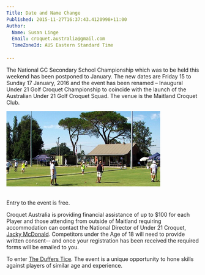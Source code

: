 ```yaml
---
Title: Date and Name Change
Published: 2015-11-27T16:37:43.4120998+11:00
Author:
  Name: Susan Linge
  Email: croquet.australia@gmail.com
  TimeZoneId: AUS Eastern Standard Time

---
```

The National GC Secondary School Championship which was to be held this weekend has been postponed to January.  The new dates are Friday 15 to Sunday 17 January, 2016 and the event has been renamed – Inaugural Under 21 Golf Croquet Championship to coincide with the launch of the Australian Under 21 Golf Croquet Squad.  The venue is the Maitland Croquet Club.

<img src="/mcc.jpg" alt="Maitland Croquet Club" title="Maitland Croquet Club"/>

<br/>Entry to the event is free.

Croquet Australia is providing financial assistance of up to $100 for each Player and those attending from outside of Maitland requiring accommodation can contact the National Director of Under 21 Croquet, [Jacky McDonald](mailto:ndu21c@croquet-australia.com.au).  Competitors under the Age of 18 will need to provide written consent-- and once your registration has been received the required forms will be emailed to you.

To enter [The Duffers Tice](http://www.thedufferstice.com/tournaments-by-category/gc/croquet-australia). The event is a unique opportunity to hone skills against players of similar age and experience.